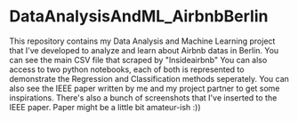 # DataAnalysisAndML_AirbnbBerlin
This repository contains my Data Analysis and Machine Learning project that I've developed to analyze and learn about Airbnb datas in Berlin.
You can see the main CSV file that scraped by "Insideairbnb"
You can also access to two python notebooks, each of both is represented to demonstrate the Regression and Classification methods seperately.
You can also see the IEEE paper written by me and my project partner to get some inspirations.
There's also a bunch of screenshots that I've inserted to the IEEE paper.
Paper might be a little bit amateur-ish :))
